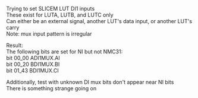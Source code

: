 Trying to set SLICEM LUT DI1 inputs  
These exist for LUTA, LUTB, and LUTC only  
Can either be an external signal, another LUT's data input, or another LUT's carry  
Note: mux input pattern is irregular  
  
Result:  
The following bits are set for NI but not NMC31:  
bit 00_00 ADI1MUX.AI  
bit 00_20 BDI1MUX.BI  
bit 01_43 BDI1MUX.CI  
  
Additionally, test with unknown DI mux bits don't appear near NI bits  
There is something strange going on  
